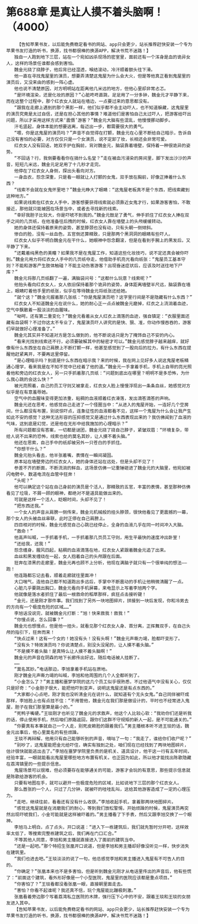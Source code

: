 # 第688章 是真让人摸不着头脑啊！（4000）
        【告知苹果书友，以后能免费稳定看书的网站、app只会更少，站长推荐赶快安装一个专为苹果书友打造的听书，换源，找书都很棒的换源APP，解决书荒不迷路！】
       独自一人跑到地下三层，站在一个宛如凶杀现场的密室里，面前还有一个浑身是血的诡异女人，这样的场景任谁都会感到害怕。
       魏金元挠了挠脖子，他后背已经湿透，喉结滚动，冷汗顺着额头往下滑。
       他一直在寻找鬼屋里的演员，想要弄清楚这鬼屋为什么会大火，但是等他真正看到鬼屋里的演员后，又没来由的感到一阵心虚。
       他也说不清楚原因，对方明明站在距离他几米远的地方，但他心里却非常忐忑。
       “是环境渲染，还是化妆的原因？”心脏咚咚直跳，足足用了一分多钟，魏金元才平静下来，而在这整个过程中，那个红衣女人就站在墙边，一点要过来的意思都没有。
       “跟我在走廊上遇到的那个黑影一样，他们似乎都不会主动吓人，也不知道躲藏，这鬼屋里的演员究竟是太过自信，还是在担心其他的事情？难道他们是害怕自己太过吓人，把游客给吓出问题，所以才采用这样方式来‘震慑’游客？”魏金元大脑有些混乱，他慢慢挪动脚步。
       汗毛竖起，身体本能的想要逃离，每迈出一步，都需要很大的勇气。
       “喂，你是这鬼屋的演员吗？”声音不自觉得在打颤，魏金元在心里不断给自己暗示，告诉自己没有害怕的必要，对方仅仅只是一个女演员，说不定卸了妆，长相还会非常可爱。
       红衣女人没有回话，她双手护在胸前，背对魏金元，脑袋靠着墙壁，保持着一种很诡异的姿势。
       “不回话？行，我倒要看看你在搞什么名堂？”走在被血污浸染的房间里，脚下发出沙沙的声音，短短几米远，魏金元足足用了十几秒才走完。
       他停在了红衣女人身侧，探出头看向对方。
       一身血衣，怨念深重，只是看一眼就让人打颤的女鬼，双手放在胸前，好像正捧着什么东西？
       “线索不会就在女鬼怀里吧？”魏金元睁大了眼睛：“这鬼屋老板真不是个东西，把线索藏到这种地方。”
       如果说线索在红衣女人手中，游客想要获得线索就必须靠近女鬼才行，如果游客害怕，不敢接近，那他就只能被困在场景当中，或者去寻找新的线索。
       “幸好我胆子比较大，你是吓唬不到我的。”魏金元鼓足了勇气，伸手抓住了红衣女人捧在双手之间的几页纸，在他准备往后拽的时候，红衣女人靠在墙壁上的头颅缓缓转动。
       她的身体还保持着原来的姿势，甚至脖颈也没有动，只有头朝一侧倾斜。
       惨白的脸，没有一丝血色，五官倒还算精致，只是那两个黑洞洞的眼睛有些吓人。
       红衣女人似乎不明白魏金元在干什么，她眼神中怨念翻滚，但是在看到手腕上的黑发后，又平静了下来。
       “还戴着纯黑色的美瞳？如果我不是在鬼屋工作，知道这些化妆技巧，说不定还真会被你吓到。”魏金元用力将红衣女人手中的几页纸夺走，他借助手机亮光看向纸张：“鬼屋员工基本守则？不能和游客产生肢体触碰？不能主动伤害游客？出现昏迷症状后，应该及时送往地下尸库？”
       魏金元将那几页纸翻了一遍，满脑袋问号：“这都什么玩意？线索呢？”
       他抬头看向红衣女人，女人依旧保持着那个诡异的姿势，身体距离墙壁半尺远，脑袋靠在墙上，眼睛盯着他手里的纸张，似乎在等待魏金元将纸张还给她。
       “就个这？”魏金元握着那几张纸：“你是鬼屋演员吧？这字里行间是不是隐藏有什么东西？”
       红衣女人不知道魏金元在说什么，她的耐心正一点点被魏金元磨掉，红衣之上流淌着血迹，空气中飘散着一股淡淡的血腥味。
       “呦呵，还有第二重变化？”魏金元看着从女人红衣上滴落的血迹，强自镇定：“衣服里面还藏有血袋啊？不过你这太不专业了，鬼屋演员吓人讲究的是快、狠、准，你动作慢吞吞的，游客们早就做好心理准备了。”
       魏金元其实并不知道对方是怎么做到的，他不断说话只是为了掩饰自己不安的内心。
       “看来光找到线索还不行，必须要破解其中的秘密才可以。”魏金元感觉脖子越来越痒，就好像有什么东西坐在自己肩膀上不断打颤一样，他甚至感觉到了一股向后的拉力，有什么东西在提醒他赶紧离开，不要再这里停留。
       “是心理暗示吗？到底是什么东西在暗示我？来的时候，我在网上见好多人说这鬼屋老板精通心理学，看来我是在不知不觉中已经着了他的道。”魏金元一手拿着手机，手机上自带的亮光照着他和旁边的红衣女人，另一只手抓着那几页纸：“问题到底出在哪里？明明不是多恐怖，为什么我心跳的会这么快？”
       被光亮照着，自己的员工守则又被拿走，红衣女人脸上慢慢浮现出一条条血丝，她感觉对方似乎是在有意羞辱她。
       空气中的血腥味变得更加浓重，粘稠的血液顺着红衣滑落，发出滴答滴答的声响。
       魏金元还在思考，他感觉自己走进了一个怪圈当中：“从进入的鬼屋开始，一连好几个空房间，什么都没有布置，别说惊吓点，连象征性的血液都看不见，这样一个鬼屋为什么会让我产生如此不安的感觉？这种无法形容的压抑感觉又是通过什么东西表现出来的？我仿佛闻到了血液的气味，这到底是幻觉，还是他在无形中给我施加的心理暗示？”
       所有问题都没有答案，一切都是谜团，魏金元挠了挠自己脖子，紧皱双眉：“环境复杂，带给人说不出来的恐怖，线索也给的莫名其妙，让人摸不着头脑。”
       他还在思索，自己手中的纸却被另外一只苍白的手抓住。
       “你想干什么？”
       魏金元抬头看去，他半张着嘴，表情在一瞬间凝固。
       原本站在墙壁旁边的红衣女人，她的身体还站在远处，但是头却不见了！
       参差不齐的断面，不断流淌的鲜血，这场景仿佛一记重锤砸进了魏金元的大脑里，他宛如被闪电劈中，数道电流在血管中狂奔！
       “头呢？”
       他可以确定这个站在自己身前的演员是个活人，那精致的五官，丰富的表情，甚至那种仿佛看见了垃圾，不屑一顾的眼神，都绝对不是道具能做出来的。
       可就是这样一个活人，眨眼时间，头却不见了！
       “把东西还我。”
       一个女人的声音从肩膀一侧传来，魏金元机械般的扭头脖颈，很快他看见了更震撼的一幕，那个女人的头被血丝串联，此时正停在自己肩膀上。
       四目相对的时候，魏金元感觉自己心跳已经停止，全身的血液几乎在同一时间冲入大脑。
       “救命！”
       他高声叫喊，一手抓着手机，一手抓着那几页员工守则，用生平最快的速度冲出卧室！
       “还给我，还我！”
       怨念缠身，腥风四起，粘稠的血液滴落在地，红衣女人紧跟着魏金元追了出来。
       血丝和黑发缠绕在一起，女人抱着自己的头颅跟在后面。
       狂奔在漆黑的走廊里，魏金元再也顾不上分析，他现在满脑子就只有一个很单纯的想法——跑！
       他连路都忘记去看，顺着走廊就往里面冲！
       大口喘气，连他自己都不知道跑出多远后，手掌中不断震动的手机让他稍微清醒了一点。
       心脏几乎要跳出胸口，魏金元看向手机屏幕，来电显示上写着李旭两个字。
       他就像是落水者抓住了最后一根救命的稻草那样，疯狂点击接听键！
       “金元，还是刚才那件事。我们找到了另外一块地图碎片，拼接到一块后发现，你和冷男去的方向有一个极度危险的区域……”
       李旭话没说完，就被魏金元打断：“旭！快来救我！救我！”
       “你慢点说，怎么回事？”
       魏金元也想慢点，但是他一扭头，就看见那个红衣女人身、首分离，正挥舞双手，在自己头颅的指引下，狂奔而来！
       “快点过来！这有一个女的！她没有头！没有头啊！”魏金元声嘶力竭，脸都吓变形了。
       “没有头？特效演员吗？你说清楚点，别没头没尾的，让人摸不着头脑。”
       “不是摸不着头脑！是真特么让人摸不着头脑啊！”
       魏金元的声音在阴森的地下长廊传出好远，随后电话被人挂断了。
       ……
       “莫名其妙。”电话那边，李旭拿着手机站在原地。
       刚才魏金元声嘶力竭的叫喊，李旭和他周围的几个人全都听到了。
       “小金怎么了？”男主播和噩梦学院的这几个员工似乎很熟悉，不过他语气中没有关心，仅仅只是好奇：“小金胆子很大，能把他吓到变声，说明这鬼屋还是有点东西的。”
       “大家都小心点吧，刚才我也没听清金元在说什么，就知道有个无头女鬼。”自己同伴被吓成那样，李旭脸上也有点挂不住：“不用管他，魏金元在我们那是做设计的，平时也不经常进入鬼屋，胆子在我们那里算是最小的。”
       “死鸭子嘴硬。”王琰刚才也听见了魏金元的求救声，他这个人比较心软：“我劝你们还是听我的话，停止使用手机，然后咱们原路返回，跟你们这群不守规矩的新人一起，是不可能通关的。”
       “你要真有本事就自己一个人走，别死皮赖脸的跟着我们。”男主播根本听不进王琰的话，魏金元出事后，他心里莫名的有些烦躁。
       王琰不再辩解，他用只有自己能够听到的声音，嘀咕了一句：“我走了，谁给你们收尸呢？”
       “别吵了，这鬼屋能把金元给吓住，确实有独到之处，咱们现在已经找到了两块地图碎片，估计很快就能逃出去了。”李旭在噩梦学院里负责的是机关、道具设计，他干这一行有五年时间，经验丰富，一眼就能看出鬼屋里哪些地方布置有机关。也正因为如此，所以他才能找出陈歌隐藏在荔湾镇里的一些提示信息。
       鬼屋场景可以很难，但必须要存在能够通关的可能，游客才会玩的有意思，那些提示信息就是陈歌给游客的机会。
       只要有地图在手，就可以避开一些极度危险的区域，比如说地下三层的那个红衣女人。
       那么嚣张的一个人，只过了几分钟，就被吓的哇哇乱叫，这给其他游客造成了一定的心理压力。
       “走吧，继续往前，看看还有没有什么收获。”李旭收起手机，拿着那两块地图碎片。
       “感觉这鬼屋就是在消磨我们的耐心，等到我们放松警惕，开始烦躁的时候，鬼屋演员再突然出现吓唬我们，小金可能就是这样被吓着的。”男主播看了下手表，然后又跟李旭交换了一个眼神。
       李旭马上明白，点了点头，开口说道：“进入下一栋建筑后，我们就先暂时分开吧，这样效率太低了，等搜索完整栋建筑之后，我们再在门口汇合。”
       不等其他人同意，李旭和男主播就直接进入了面前的建筑当中。
       “还是一起吧。”那个特招生张凰开口说道，但是李旭和男主播却好像没听见一样，快步消失在建筑里。
       “我们也进去吧。”王琰淡淡的说了一句，他总感觉李旭和男主播进入鬼屋有不可告人的目的。
       “你确定？”张凰本来也不是多害怕，但是听到魏金元刚才从电话里传出的声音后，他有些慌了：“前面这个建筑，看外形好像是一个小型医院，鬼屋里的医院应该都是重点项目。”
       “你害怕了？”王琰看都没看张凰一眼，直接朝里面走去。
       “害怕？你看不起谁呢？我还真不信，玩个鬼屋能比蹦极刺激。”
       张凰看着旁边那个写着荔湾私立医院的木牌，强行压下心中的不安，跟着王琰和王琰的女朋友进入其中。
       【告知苹果书友，以后能免费稳定看书的网站、app只会更少，站长推荐赶快安装一个专为苹果书友打造的听书，换源，找书都很棒的换源APP，解决书荒不迷路！】